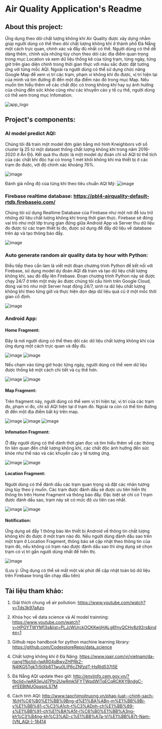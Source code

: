 # Air Quality Application's Readme

## About this project:
 
Ứng dụng theo dõi chất lượng không khí Air Quality được xây dựng nhằm giúp người dùng có thể theo dõi chất lượng không khí ở thành phố Đà Nẵng một cách trực quan, chính xác và đầy đủ nhất có thể. Người dùng có thể dễ dàng thêm, chỉnh sửa những tùy chọn theo dõi các địa điểm quan trọng trong mục Location và xem dữ liệu thống kê của từng trạm, từng ngày, từng giờ trên giao diện chính trong thời gian thực với màu sắc được đặt tương ứng với từng mốc AQI. Ngoài ra người dùng có thể sử dụng chức năng Google Map để xem vị trí các trạm, phạm vi không khí đo được, vị trí hiện tại của mình và tìm đường đi đến một địa điểm nào đó trong mục Map. Nếu muốn tìm hiểu thêm về các chất độc có trong không khí hay sự ảnh hưởng của chúng đến sức khỏe cũng như các khuyến cáo y tế cụ thể, người dùng có thể xem trong mục Infomation.

![app_logo](https://user-images.githubusercontent.com/87163945/145819848-c1805bc0-bff9-49a3-b23b-881380db1d3d.png)

## Project's components: 

### AI model predict AQI:

Chúng tôi đã train một model đơn giản bằng mô hình Kneighbors với số cluster là 25 từ một dataset thống chất lượng không khí trong năm 2016-2020 ở Ấn Độ. Kết quả thu được là một model dự đoán chỉ số AQI từ thể tích của các chất khí độc hại có trong 1 mét khối không khí mà thiết bị ở các trạm đo được, với độ chính xác khoảng 76%.

![image](https://user-images.githubusercontent.com/87163945/145823506-9662b0f9-c07d-4bce-ac01-d93385182b7b.png)

Đánh giá nồng độ của từng khí theo tiêu chuẩn AQI Mỹ:
![image](https://user-images.githubusercontent.com/87163945/146383770-20e8a06d-a7a3-4bcf-a656-46fc397d214e.png)

### Firebase realtime database: https://pbl4-airquality-default-rtdb.firebaseio.com/

Chúng tôi sử dụng Realtime Database của Firebase như một nơi đễ lưu trữ những dữ liệu chất lượng không khí trong thời gian thực. Firebase sẽ đóng vai trò như một lớp trung gian đứng giữa Android App và Server thu dữ liệu đo được từ các trạm thiết bị đo, được sử dụng để đẩy dữ liệu về database trên áp và tạo thông báo đẩy.

![image](https://user-images.githubusercontent.com/87163945/145820456-92c50e75-ec4a-43ad-b987-4b3afd4649c9.png)

### Auto generate random air quality data by hour with Python:

Điều tiếp theo cần làm là viết một đoạn chương trình Python để kết nối với Firebase, sử dụng model dự đoán AQI đã train và tạo dữ liệu chất lượng không khí, sau đó đẩy lên Firebase. Đoạn chương trình Python này sẽ được chạy 24/7 ở trên một máy ảo được chúng tôi cấu hình trên Google Cloud, đóng vai trò như một Server hoạt động 24/7, sinh ra dữ liệu chất lượng không khí theo từng giờ và thực hiện dọn dẹp dữ liệu quá cũ ở một mốc thời gian cố định.

![image](https://user-images.githubusercontent.com/87163945/145823803-12f89a74-b6d2-434e-980d-6f2b0c61e4ba.png)

### Android App:

#### Home Fragment:

Đây là nơi người dùng có thể theo dõi các dữ liệu chất lượng không khí của ứng dụng một cách trực quan và đầy đủ.

![image](https://user-images.githubusercontent.com/87163945/145825993-e58c235f-f067-426a-b663-2fdc3457de1f.png) ![image](https://user-images.githubusercontent.com/87163945/145826049-d0fa3574-70e0-4828-a951-ced87e9fbfe4.png)

Nếu chạm vào từng giờ hoặc từng ngày, người dùng có thể xem dữ liệu được thống kê một cách chi tiết và cụ thể hơn.

![image](https://user-images.githubusercontent.com/87163945/145826557-029a55d2-1bfa-4872-a844-2134cb4df212.png) ![image](https://user-images.githubusercontent.com/87163945/145826521-a6b91a8a-d41f-43ce-b13e-3ebe9b1d2c43.png)

#### Map Fragment:

Trên fragment này, người dùng có thể xem vị trí hiện tại, vị trí của các trạm đo, phạm vi đo, chỉ số AQI hiện tại ở trạm đó. Ngoài ra còn có thể tìm đường đi đến một địa điểm bất kỳ trên map. 

![image](https://user-images.githubusercontent.com/87163945/145827384-b88a36f2-b66a-430a-9496-4b238e356bfc.png) ![image](https://user-images.githubusercontent.com/87163945/145827415-fafa525d-670b-489e-9fe9-da978477f26c.png) ![image](https://user-images.githubusercontent.com/87163945/145828120-9edde4d4-e41a-4ed0-a540-d05a369cb881.png)

#### Infomation Fragment:

Ở đây người dùng có thể dành thời gian đọc và tìm hiểu thêm về các thông tin liên quan đến chất lượng không khí, các chất độc ảnh hưởng đến sức khỏe như thế nào và các khuyến cáo y tế tương ứng. 

![image](https://user-images.githubusercontent.com/87163945/145828306-2fded408-19f6-405c-b996-2f29ba33970f.png) ![image](https://user-images.githubusercontent.com/87163945/145828329-5f1221f4-f0a6-40ff-94fd-5d1a00202eaa.png)

#### Location Fragment:

Người dùng có thể đánh dấu các trạm quan trọng và đặt các nhãn tương ứng tùy theo ý muốn. Các trạm được đánh dấu sẽ được ưu tiên hiển thị thông tin trên Home Fragment và thông báo đẩy. Đặc biệt sẽ chỉ có 1 trạm được đánh dấu sao, trạm này sẽ có mức độ ưu tiên cao nhất.

![image](https://user-images.githubusercontent.com/87163945/145828792-7e05ce08-859f-48e3-8dc8-54f2d31fb320.png)  ![image](https://user-images.githubusercontent.com/87163945/145828809-a962815c-2c5b-4aca-bb97-2863131fd748.png)

#### Notification:

Ứng dụng sẽ đẩy 1 thông báo lên thiết bị Android về thông tin chất lượng không khí đo được ở một trạm nào đó. Nếu người dùng đánh dấu sao trên một trạm ở Location Fragment, thông báo sẽ cập nhật theo thông tin của trạm đó, nếu không có trạm nào được đánh dấu sao thì ứng dụng sẽ chọn trạm có vị trí gần người dùng nhất để hiển thị.

![image](https://user-images.githubusercontent.com/87163945/145826638-20b3dd1e-44fb-40d9-ac49-c34245309401.png)

(Lưu ý: Ứng dụng có thể sẽ mất một vài phút để cập nhật toàn bộ dữ liệu trên Firebase trong lần chạy đầu tiên)
 
## Tài liệu tham khảo:

1. Giải thích chung về air pollution: https://www.youtube.com/watch?v=Tds3k97aAzo

2. Khóa học về data science và AI model trainning: https://www.youtube.com/watch?v=HPGYTWYM13s&list=PLJcWUrckOCKKwjjHALg6fnyQCHv8z92rs&index=1

3. Github repo handbook for python machine learning library: https://github.com/CodexploreRepo/data_science

4. Chất lượng không khí ở Đà Năng:
   https://www.iqair.com/vi/vietnam/da-nang?fbclid=IwAR04sBwvZHPRk2-N4lKG5TgkTr5tXb8T1wu0LlP6cZNfzdT-HsRId537t5E

5. Đà Nẵng AQI update theo giờ: http://enviinfo.cem.gov.vn/?fbclid=IwAR3ejJd7Ptn2UwRmk5FYTWpdWlTqECqRCKKYBndgC-eYEEBtNUOpqsnLS7M

6. Cách tính AQI:
   http://www.tapchimoitruong.vn/phap-luat--chinh-sach-16/H%C6%B0%E1%BB%9Bng-d%E1%BA%ABn-m%E1%BB%9Bi-v%E1%BB%81-c%C3%A1ch-t%C3%ADnh-ch%E1%BB%89-s%E1%BB%91-ch%E1%BA%A5t-l%C6%B0%E1%BB%A3ng-kh%C3%B4ng-kh%C3%AD-c%E1%BB%A7a-Vi%E1%BB%87t-Nam-(VN_AQI-)-18414
